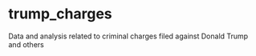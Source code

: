 # trump_charges
Data and analysis related to criminal charges filed against Donald Trump and others
